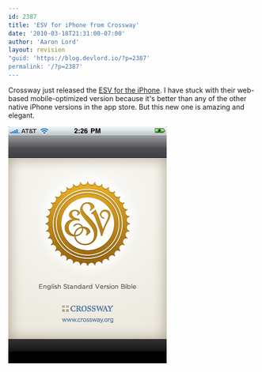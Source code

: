 ```yaml
---
id: 2387
title: 'ESV for iPhone from Crossway'
date: '2010-03-18T21:31:00-07:00'
author: 'Aaron Lord'
layout: revision
"guid: 'https://blog.devlord.io/?p=2387'
permalink: '/?p=2387'
---
```


Crossway just released the <a href="http://itunes.apple.com/us/app/esv-bible/id361797273?mt=8">ESV for the iPhone</a>. I have stuck with their web-based mobile-optimized version because it's better than any of the other native iPhone versions in the app store. But this new one is amazing and elegant.
<p class="mobile-photo"><a href="/assets/img/2011/10/img_0779-7832341.png"><img src="/assets/img/2011/10/img_0779-7832341.png?w=200" alt="" border="0" /></a></p>

<div class="blogger-post-footer"><img alt="" width="1" height="1" /></div>